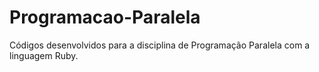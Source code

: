 # Programacao-Paralela
Códigos desenvolvidos para a disciplina de Programação Paralela com a linguagem Ruby.
